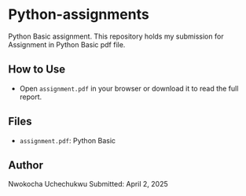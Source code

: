# Python-assignments
Python Basic assignment.
This repository holds my submission for Assignment in Python Basic pdf file.

## How to Use
- Open `assignment.pdf` in your browser or download it to read the full report.

## Files
- `assignment.pdf`: Python Basic

## Author
Nwokocha Uchechukwu 
Submitted: April 2, 2025
